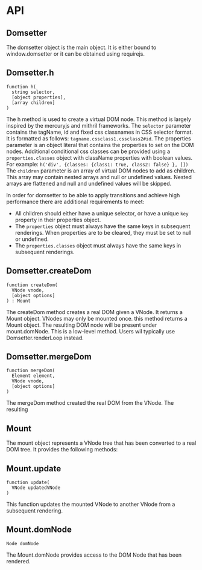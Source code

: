 API
=========

Domsetter
---------
The domsetter object is the main object. It is either bound to window.domsetter or it can be obtained using requirejs.

Domsetter.h
-----------
    function h(
      string selector, 
      [object properties], 
      [array children]
    )

The h method is used to create a virtual DOM node. This method is largely inspired by the mercuryjs and mithril frameworks.
The `selector` parameter contains the tagName, id and fixed css classnames in CSS selector format. 
It is formatted as follows: `tagname.cssclass1.cssclass2#id`. 
The properties parameter is an object literal that contains the properties to set on the DOM nodes. 
Additional conditional css classes can be provided using a `properties.classes` object with className properties with
boolean values. For example: `h('div', {classes: {class1: true, class2: false} }, [])`
The `children` parameter is an array of virtual DOM nodes to add as children. This array may contain nested arrays and null or undefined values.
Nested arrays are flattened and null and undefined values will be skipped.

In order for domsetter to be able to apply transitions and achieve high performance there are additional 
requirements to meet:

* All children should either have a unique selector, or have a unique `key` property in their properties object. 
* The `properties` object must always have the same keys in subsequent renderings. 
When properties are to be cleared, they must be set to null or undefined.
* The `properties.classes` object must always have the same keys in subsequent renderings.

Domsetter.createDom
-------------------
    function createDom(
      VNode vnode, 
      [object options]
    ) : Mount

The createDom method creates a real DOM given a VNode. It returns a Mount object. VNodes may only be mounted once.
this method returns a Mount object. The resulting DOM node will be present under mount.domNode.
This is a low-level method. Users wil typically use Domsetter.renderLoop instead.

Domsetter.mergeDom
------------------
    function mergeDom(
      Element element, 
      VNode vnode, 
      [object options]
    )

The mergeDom method created the real DOM from the VNode. The resulting

Mount
-----

The mount object represents a VNode tree that has been converted to a real DOM tree. It provides the following methods:

Mount.update
------------

    function update(
      VNode updatedVNode
    )

This function updates the mounted VNode to another VNode from a subsequent rendering.

Mount.domNode
-------------
    Node domNode

The Mount.domNode provides access to the DOM Node that has been rendered.

